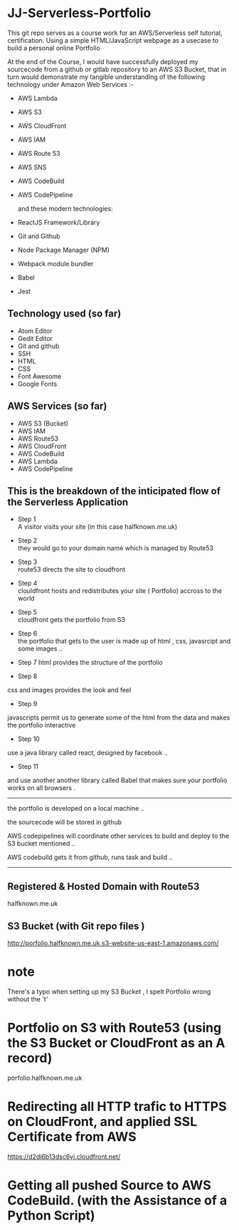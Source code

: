 # JJ-Serverless-Portfolio 
This git repo serves as a course work for an AWS/Serverless self tutorial, certification.  Using a simple HTML/JavaScript webpage as a usecase to build a personal online Portfolio    
  
  
  
    
At the end of the Course, I would have successfully deployed my sourcecode from a github or gitlab repository to an AWS S3 Bucket, that in turn would demonstrate my tangible understanding of the following technology under Amazon Web Services :-   


* AWS Lambda
* AWS S3
* AWS CloudFront
* AWS IAM
* AWS Route 53
* AWS SNS
* AWS CodeBuild
* AWS CodePipeline
  
  and these modern technologies:  
  
* ReactJS Framework/Library
* Git and Github
* Node Package Manager (NPM)
* Webpack module bundler
* Babel
* Jest
  
## Technology used (so far)  
  
* Atom Editor 
* Gedit Editor 
* Git and github  
* SSH  
* HTML  
* CSS  
* Font Awesome  
* Google Fonts  
  
## AWS Services (so far)  
  
* AWS S3 (Bucket)  
* AWS IAM  
* AWS Route53  
* AWS CloudFront  
* AWS CodeBuild 
* AWS Lambda
* AWS CodePipeline

## This is the breakdown of the inticipated flow of the Serverless Application 


 * Step 1  
A visitor visits your site (in this case halfknown.me.uk)  
  
 * Step 2  
they would go to your domain name which is managed by Route53  
  
  * Step 3  
route53 directs the site to cloudfront   
  
 * Step 4  
clouldfront hosts and redistributes your site ( Portfolio) accross to the world   
  
 * Step 5  
cloudfront gets the portfolio from S3  
  
 * Step 6  
the portfolio that gets to the user is made up of html , css, javasrcipt and some images ..  
  
 * Step 7
html provides the structure of the portfolio   
  
 * Step 8  

css and images provides the look and feel

  
 * Step 9  


javascripts permit us to generate some of the html from the data and makes the portfolio interactive   
 * Step 10  

use a java library called react, designed by facebook .. 


 * Step 11  
 

and use another another library called Babel that makes sure your portfolio works on all browsers . 

***************************************

the portfolio is developed on a local machine .. 

the sourcecode will be stored in github 

AWS codepipelines will coordinate other services to build and deploy to the S3 bucket mentioned .. 

AWS  codebuild gets it from github, runs task and build .. 






********************************

## Registered & Hosted Domain with Route53

halfknown.me.uk


## S3 Bucket (with Git repo files )

http://porfolio.halfknown.me.uk.s3-website-us-east-1.amazonaws.com/

# note
There's a typo when setting up my S3 Bucket , I spelt Portfolio wrong without the 't'

# Portfolio on S3 with Route53 (using the S3 Bucket or CloudFront as an A record)

porfolio.halfknown.me.uk

# Redirecting all HTTP trafic to HTTPS on CloudFront, and applied SSL Certificate from AWS  

https://d2di6b13dsc6yi.cloudfront.net/

# Getting all pushed Source to AWS CodeBuild. (with the Assistance of a Python Script)
